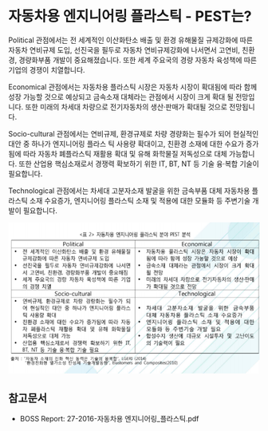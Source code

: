 # 자동차용 엔지니어링 플라스틱 - PEST는?

Political 관점에서는 전 세계적인 이산화탄소 배출 및 환경 유해물질 규제강화에 따른 자동차 연비규제 도입, 선진국을 필두로 자동차 연비규제강화에 나서면서 고연비, 친환경, 경량화부품 개발이 중요해졌습니다. 또한 세계 주요국의 경량 자동차 육성책에 따른 기업의 경쟁이 치열합니다.


Economical 관점에서는 자동차용 플라스틱 시장은 자동차 시장이 확대됨에 따라 함께 성장 가능할 것으로 예상되고 금속소재 대체라는 관점에서 시장이 크게 확대 될 전망입니다. 또한 미래의 차세대 차량으로 전기자동차의 생산·판매가 확대될 것으로 전망됩니다.


Socio-cultural 관점에서는 연비규제, 환경규제로 차량 경량화는 필수가 되어 현실적인 대안 중 하나가 엔지니어링 플라스
틱 사용량 확대이고, 친환경 소재에 대한 수요가 증가됨에 따라 자동차 폐플라스틱 재활용 확대 및 유해 화학물질 저독성으로 대체 가능합니다. 또한 산업용 핵심소재로서 경쟁력 확보하기 위한 IT, BT, NT 등 기술 융·복합 기술이 필요합니다.


Technological 관점에서는 차세대 고분자소재 발굴을 위한 금속부품 대체 자동차용 플라스틱 소재 수요증가, 엔지니어링 플라스틱 소재 및 적용에 대한 모듈화 등 주변기술 개발이 필요합니다.


![](./images/자동차용엔지니어링플라스틱_Q13_4_1.PNG)


## 참고문서
- BOSS Report: 27-2016-자동차용 엔지니어링_플라스틱.pdf
